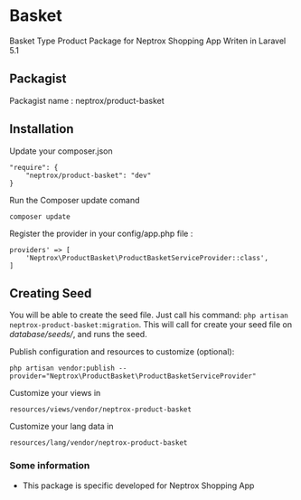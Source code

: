 # Basket
Basket Type Product Package for Neptrox Shopping App Writen in Laravel 5.1

## Packagist
Packagist name : neptrox/product-basket

## Installation
Update your composer.json
```
"require": {
    "neptrox/product-basket": "dev"
}
```

Run the Composer update comand
```
composer update
```

Register the provider in your config/app.php file :

```'
providers' => [
    'Neptrox\ProductBasket\ProductBasketServiceProvider::class',
]
```

## Creating Seed

You will be able to create the seed file. Just call his command:
`php artisan neptrox-product-basket:migration`. This will call for create your seed file on *database/seeds/*, and runs the seed.


Publish configuration and resources to customize (optional):

```
php artisan vendor:publish --provider="Neptrox\ProductBasket\ProductBasketServiceProvider"
```

Customize your views in
```
resources/views/vendor/neptrox-product-basket
```

Customize your lang data in
```
resources/lang/vendor/neptrox-product-basket
```

### Some information
- This package is specific developed for Neptrox Shopping App
